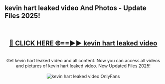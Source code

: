 <h2>kevin hart leaked video And Photos - Update Files 2025!</h2>
<br>
<div align="center">
<h2><a href="https://linkcuts.com/hfmhzwbr" rel="nofollow">🔴 CLICK HERE 🌐==►► kevin hart leaked video</a></h2>
<br>
Get kevin hart leaked video and all content. Now you can access all videos and pictures of kevin hart leaked video. New Updated Files 2025!
<br>
<br>
<a href="https://linkcuts.com/hfmhzwbr" rel="nofollow" data-target="animated-image.originalLink"><img src="https://i.ibb.co.com/WyWwxjT/player-gif2.gif" alt="kevin hart leaked video OnlyFans" style="max-width: 100%; display: inline-block;" data-target="animated-image.originalImage"></a>
</div>
<br>